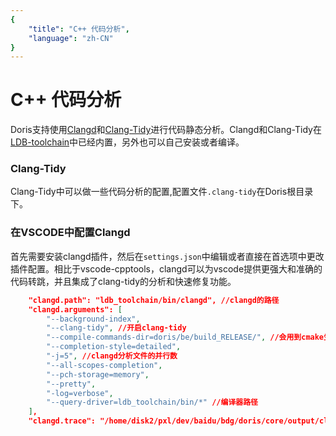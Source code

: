 ```yaml
---
{
    "title": "C++ 代码分析",
    "language": "zh-CN"
}
---
```


<!-- 
Licensed to the Apache Software Foundation (ASF) under one
or more contributor license agreements.  See the NOTICE file
distributed with this work for additional information
regarding copyright ownership.  The ASF licenses this file
to you under the Apache License, Version 2.0 (the
"License"); you may not use this file except in compliance
with the License.  You may obtain a copy of the License at

  http://www.apache.org/licenses/LICENSE-2.0

Unless required by applicable law or agreed to in writing,
software distributed under the License is distributed on an
"AS IS" BASIS, WITHOUT WARRANTIES OR CONDITIONS OF ANY
KIND, either express or implied.  See the License for the
specific language governing permissions and limitations
under the License.
-->

# C++ 代码分析

Doris支持使用[Clangd](https://clangd.llvm.org/)和[Clang-Tidy](https://clang.llvm.org/extra/clang-tidy/)进行代码静态分析。Clangd和Clang-Tidy在[LDB-toolchain](../install/source-install/compilation-with-ldb-toolchain.html)中已经内置，另外也可以自己安装或者编译。

### Clang-Tidy
Clang-Tidy中可以做一些代码分析的配置,配置文件`.clang-tidy`在Doris根目录下。

### 在VSCODE中配置Clangd

首先需要安装clangd插件，然后在`settings.json`中编辑或者直接在首选项中更改插件配置。相比于vscode-cpptools，clangd可以为vscode提供更强大和准确的代码转跳，并且集成了clang-tidy的分析和快速修复功能。

```json
    "clangd.path": "ldb_toolchain/bin/clangd", //clangd的路径
    "clangd.arguments": [
        "--background-index",
        "--clang-tidy", //开启clang-tidy
        "--compile-commands-dir=doris/be/build_RELEASE/", //会用到cmake生成的compile_commands.json,所以需要先编译一次生成该文件
        "--completion-style=detailed",
        "-j=5", //clangd分析文件的并行数
        "--all-scopes-completion",
        "--pch-storage=memory",
        "--pretty",
        "-log=verbose",
        "--query-driver=ldb_toolchain/bin/*" //编译器路径
    ],
    "clangd.trace": "/home/disk2/pxl/dev/baidu/bdg/doris/core/output/clangd-server.log" //clangd的日志路径,可以自己设定
```
